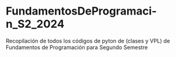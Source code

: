 # FundamentosDeProgramaci-n_S2_2024
Recopilación de todos los códigos de pyton de (clases y VPL) de Fundamentos de Programación para Segundo Semestre
